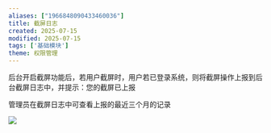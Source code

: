 ```yaml
---
aliases: ["1966848090433460036"]
title: 截屏日志
created: 2025-07-15
modified: 2025-07-15
tags: ['基础模块']
theme: 权限管理
---
```


后台开启截屏功能后，若用户截屏时，用户若已登录系统，则将截屏操作上报到后台截屏日志中，并提示：您的截屏已上报

管理员在截屏日志中可查看上报的最近三个月的记录

![](https://myhelpdoc.oss-cn-heyuan.aliyuncs.com/mdimages/d12b2e7abdcca103a83e77b1c07bc0bf.jpg)